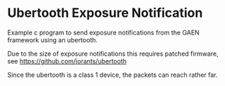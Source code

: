 # Ubertooth Exposure Notification
Example c program to send exposure notifications from the GAEN framework using an ubertooth.

Due to the size of exposure notifications this requires patched firmware, see https://github.com/jorants/ubertooth

Since the ubertooth is a class 1 device, the packets can reach rather far.

